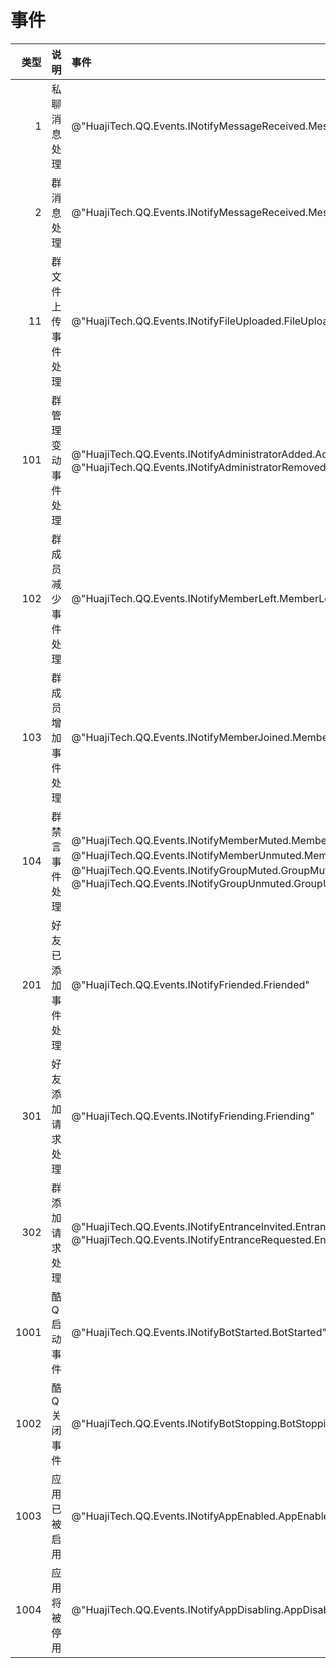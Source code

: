 # 事件

| 类型 | 说明 | 事件 |
| --: | :-- | :-- |
| 1 | 私聊消息处理 | @"HuajiTech.QQ.Events.INotifyMessageReceived.MessageReceived" |
| 2 | 群消息处理 | @"HuajiTech.QQ.Events.INotifyMessageReceived.MessageReceived" |
| 11 | 群文件上传事件处理 | @"HuajiTech.QQ.Events.INotifyFileUploaded.FileUploaded" |
| 101 | 群管理变动事件处理 | @"HuajiTech.QQ.Events.INotifyAdministratorAdded.AdministratorAdded"、@"HuajiTech.QQ.Events.INotifyAdministratorRemoved.AdministratorRemoved" |
| 102 | 群成员减少事件处理 | @"HuajiTech.QQ.Events.INotifyMemberLeft.MemberLeft" |
| 103 | 群成员增加事件处理 | @"HuajiTech.QQ.Events.INotifyMemberJoined.MemberJoined" |
| 104 | 群禁言事件处理 | @"HuajiTech.QQ.Events.INotifyMemberMuted.MemberMuted"、@"HuajiTech.QQ.Events.INotifyMemberUnmuted.MemberUnmuted"、@"HuajiTech.QQ.Events.INotifyGroupMuted.GroupMuted"、@"HuajiTech.QQ.Events.INotifyGroupUnmuted.GroupUnmuted" |
| 201 | 好友已添加事件处理 | @"HuajiTech.QQ.Events.INotifyFriended.Friended" |
| 301 | 好友添加请求处理 | @"HuajiTech.QQ.Events.INotifyFriending.Friending" |
| 302 | 群添加请求处理 | @"HuajiTech.QQ.Events.INotifyEntranceInvited.EntranceInvited"、@"HuajiTech.QQ.Events.INotifyEntranceRequested.EntranceRequested" |
| 1001 | 酷Q启动事件 | @"HuajiTech.QQ.Events.INotifyBotStarted.BotStarted" |
| 1002 | 酷Q关闭事件 | @"HuajiTech.QQ.Events.INotifyBotStopping.BotStopping" |
| 1003 | 应用已被启用 | @"HuajiTech.QQ.Events.INotifyAppEnabled.AppEnabled" |
| 1004 | 应用将被停用 | @"HuajiTech.QQ.Events.INotifyAppDisabling.AppDisabling" |
